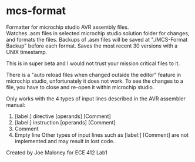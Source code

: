 # mcs-format
Formatter for microchip studio AVR assembly files.  
Watches .asm files in selected microchip studio solution folder for changes, and formats the files.
Backups of .asm files will be saved at "./MCS-Format Backup" before each format.  Saves the most recent 30 versions with a UNIX timestamp.

This is in super beta and I would not trust your mission critical files to it.

There is a "auto reload files when changed outside the editor" feature in microchip studio, unfortunately it does not work.  To see the changes to a file, you have to close and re-open it within microchip studio.

Only works with the 4 types of input lines described in the AVR assembler manual:
1. [label:] directive [operands] [Comment]
2. [label:] instruction [operands] [Comment]
3. Comment
4. Empty line
Other types of input lines such as [label:] [Comment] are not implemented and may result in lost code.

Created by Joe Maloney for ECE 412 Lab1
